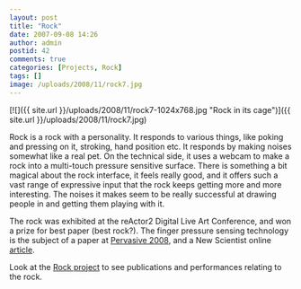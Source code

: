 ```yaml
---
layout: post
title: "Rock"
date: 2007-09-08 14:26
author: admin
postid: 42
comments: true
categories: [Projects, Rock]
tags: []
image: /uploads/2008/11/rock7.jpg
---
```

[![]({{ site.url }}/uploads/2008/11/rock7-1024x768.jpg "Rock in its cage")]({{ site.url }}/uploads/2008/11/rock7.jpg)

Rock is a rock with a personality. It responds to various things, like poking and pressing on it, stroking, hand position etc. It responds by making noises somewhat like a real pet. On the technical side, it uses a webcam to make a rock into a multi-touch pressure sensitive surface. There is something a bit magical about the rock interface, it feels really good, and it offers such a vast range of expressive input that the rock keeps getting more and more interesting. The noises it makes seem to be really successful at drawing people in and getting them playing with it.

The rock was exhibited at the reActor2 Digital Live Art Conference, and won a prize for best paper (best rock?). The finger pressure sensing technology is the subject of a paper at [Pervasive 2008](http://www.pervasive2008.org/), and a New Scientist online [article](http://technology.newscientist.com/article/dn13554-fingernail-camera-makes-any-object-a-touchpad.html). 

Look at the [Rock project](?cat=6) to see publications and performances relating to the rock.

